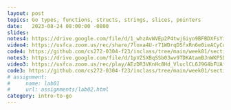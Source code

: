 ```yaml
---
layout: post
topics: Go types, functions, structs, strings, slices, pointers
date:   2023-08-24 08:00:00 -0800
slides: 
notes4: https://drive.google.com/file/d/1_whzAvWVEp2P4twjGiyo9BFBDXFsYia4/view?usp=share_link
video4: https://usfca.zoom.us/rec/share/7loxa4U-r71WDrqDSfxRn6e0ieACyCosQX5P4gB_zDbK4g2d62M1zROpyuE_NaXo.cjNDe5Tdx2TKG-yk
code4: https://github.com/cs272-0304-f23/inclass/tree/main/week01/section04
notes3: https://drive.google.com/file/d/1pVZSXBqSSb03wv9TDKAtamBJnWKP5Dmu/view?usp=drive_link
video3: https://usfca.zoom.us/rec/play/AEzDR3VKnHc8Hd_VluclCL6J9G4bFUAfgUpdukoh0kkLK_wtPScX7As6P7MxURwqd97ruAA7B_ybWTwv.Oe2A9uOYwCLIrTPK?canPlayFromShare=true&from=share_recording_detail&continueMode=true&componentName=rec-play&originRequestUrl=https%3A%2F%2Fusfca.zoom.us%2Frec%2Fshare%2F5jjbO1TiqrCiYvmOfPmT9Q4Y9uBL9q4sFuWQHHznnEAPRwwVI3-4i1uDeFeHdQ8b.6fjX4DkArAsMkas2
code3: https://github.com/cs272-0304-f23/inclass/tree/main/week01/section03
# assignment:
#     name: lab01
#     url: assignments/lab02.html
category: intro-to-go
---
```

